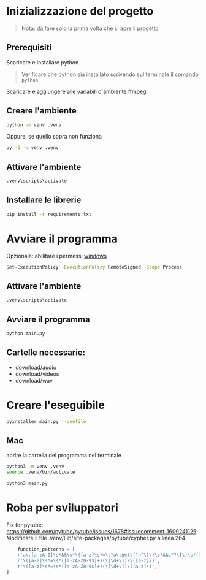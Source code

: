 # Inizializzazione del progetto

> Nota: da fare solo la prima volta che si apre il progetto


## Prerequisiti

Scaricare e installare python
> Verificare che python sia installato scrivendo sul terminale il comando `python`

Scaricare e aggiungere alle variabili d'ambiente [ffmpeg](https://www.videohelp.com/software/ffmpeg)

## Creare l'ambiente

```bash
python -m venv .venv
```

Oppure, se quello sopra non funziona

```bash
py -3 -m venv .venv
```

## Attivare l'ambiente

```bash
.venv\scripts\activate
```


## Installare le librerie

```bash
pip install -r requirements.txt
```

# Avviare il programma

Opzionale: abilitare i permessi [windows](https://stackoverflow.com/questions/4037939/powershell-says-execution-of-scripts-is-disabled-on-this-system)
```bash
Set-ExecutionPolicy -ExecutionPolicy RemoteSigned -Scope Process
```

## Attivare l'ambiente

```bash
.venv\scripts\activate
```


## Avviare il programma

```bash
python main.py
```

## Cartelle necessarie:

- download/audio
- download/videos
- download/wav



# Creare l'eseguibile

```bash
pyinstaller main.py --onefile
```

## Mac

aprire la cartella del programma nel terminale

```bash
python3 -m venv .venv
source .venv/bin/activate
```

```bash
python3 main.py
```



# Roba per sviluppatori


Fix for pytube: https://github.com/pytube/pytube/issues/1678#issuecomment-1609241125
Modificare il file .venv/Lib/site-packages/pytube/cypher.py a linea 264
```python
    function_patterns = [
    r'a\.[a-zA-Z]\s*&&\s*\([a-z]\s*=\s*a\.get\("n"\)\)\s*&&.*?\|\|\s*([a-z]+)',
    r'\([a-z]\s*=\s*([a-zA-Z0-9$]+)(\[\d+\])?\([a-z]\)',
    r'\([a-z]\s*=\s*([a-zA-Z0-9$]+)(\[\d+\])\([a-z]\)',
]
```